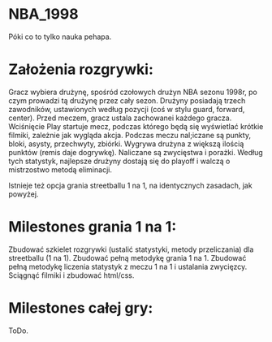 # NBA_1998

Póki co to tylko nauka pehapa.

# Założenia rozgrywki:
Gracz wybiera drużynę, spośród czołowych drużyn NBA sezonu 1998r, po czym prowadzi tą drużynę przez cały sezon.
Drużyny posiadają trzech zawodników, ustawionych według pozycji (coś w stylu guard, forward, center).
Przed meczem, gracz ustala zachowanei każdego gracza.
Wciśnięcie Play startuje mecz, podczas którego będą się wyświetlać krótkie filmiki, zależnie jak wygląda akcja.
Podczas meczu nal;iczane są punkty, bloki, asysty, przechwyty, zbiórki.
Wygrywa drużyna z większą ilością punktów (remis daje dogrywkę).
Naliczane są zwycięstwa i porażki. Według tych statystyk, najlepsze drużyny dostają się do playoff i walczą o mistrzostwo metodą eliminacji.

Istnieje też opcja grania streetballu 1 na 1, na identycznych zasadach, jak powyżej.

# Milestones grania 1 na 1:
Zbudować szkielet rozgrywki (ustalić statystyki, metody przeliczania) dla streetballu (1 na 1).
Zbudować pełną metodykę grania 1 na 1.
Zbudować pełną metodykę liczenia statystyk z meczu 1 na 1 i ustalania zwycięzcy.
Sciągnąć filmiki i zbudować html/css.

# Milestones całej gry:
ToDo.
